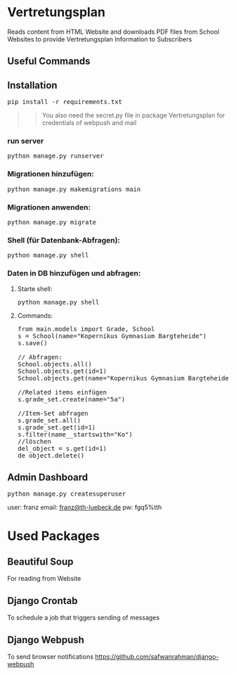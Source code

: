 # Vertretungsplan

Reads content from HTML Website and downloads PDF files 
from School Websites to provide Vertretungsplan Information 
to Subscribers

## Useful Commands

## Installation
<pre>pip install -r requirements.txt</pre>

>> You also need the secret.py file in package Vertretungsplan for credentials of webpush and mail

### run server
<pre>python manage.py runserver</pre>

### Migrationen hinzufügen:
<pre>python manage.py makemigrations main</pre>

### Migrationen anwenden:
<pre>python manage.py migrate</pre>

### Shell (für Datenbank-Abfragen):
<pre>python manage.py shell</pre>

### Daten in DB hinzufügen und abfragen:

1) Starte shell: <pre>python manage.py shell</pre>
2) Commands:
    <pre>from main.models import Grade, School
   s = School(name="Kopernikus Gymnasium Bargteheide")
   s.save()
   
   // Abfragen:
   School.objects.all()
   School.objects.get(id=1)
   School.objects.get(name="Kopernikus Gymnasium Bargteheide")
   
   //Related items einfügen
   s.grade_set.create(name="5a")
   
   //Item-Set abfragen
   s.grade_set.all()
   s.grade_set.get(id=1)
   s.filter(name__startswith="Ko")
   //löschen
   del_object = s.get(id=1)
   de_object.delete()
</pre>



## Admin Dashboard
<pre>python manage.py createsuperuser</pre>
user: franz
email: franz@th-luebeck.de
pw: fgq5%tth

# Used Packages

## Beautiful Soup
For reading from Website

## Django Crontab
To schedule a job that triggers sending of messages

## Django Webpush
To send browser notifications
https://github.com/safwanrahman/django-webpush